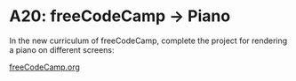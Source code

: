 # A20: freeCodeCamp → Piano

In the new curriculum of freeCodeCamp, complete the project for rendering a piano on different screens:

[freeCodeCamp.org](https://www.freecodecamp.org/learn/2022/responsive-web-design/#learn-more-about-css-pseudo-selectors-by-building-a-balance-sheet)
